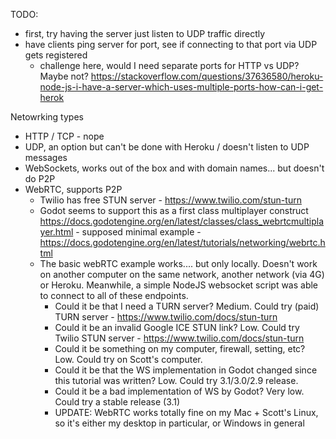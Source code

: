 TODO:
- first, try having the server just listen to UDP traffic directly
- have clients ping server for port, see if connecting to that port via UDP gets registered
  - challenge here, would I need separate ports for HTTP vs UDP? Maybe not? https://stackoverflow.com/questions/37636580/heroku-node-js-i-have-a-server-which-uses-multiple-ports-how-can-i-get-herok

Netowrking types
- HTTP / TCP - nope
- UDP, an option but can't be done with Heroku / doesn't listen to UDP messages
- WebSockets, works out of the box and with domain names... but doesn't do P2P
- WebRTC, supports P2P
  - Twilio has free STUN server - https://www.twilio.com/stun-turn
  - Godot seems to support this as a first class multiplayer construct https://docs.godotengine.org/en/latest/classes/class_webrtcmultiplayer.html - supposed minimal example - https://docs.godotengine.org/en/latest/tutorials/networking/webrtc.html
  - The basic webRTC example works.... but only locally. Doesn't work on another computer on the same network, another network (via 4G) or Heroku. Meanwhile, a simple NodeJS websocket script was able to connect to all of these endpoints.
    - Could it be that I need a TURN server? Medium. Could try (paid) TURN server - https://www.twilio.com/docs/stun-turn
    - Could it be an invalid Google ICE STUN link? Low. Could try Twilio STUN server - https://www.twilio.com/docs/stun-turn
    - Could it be something on my computer, firewall, setting, etc? Low. Could try on Scott's computer.
    - Could it be that the WS implementation in Godot changed since this tutorial was written? Low. Could try 3.1/3.0/2.9 release.
    - Could it be a bad implementation of WS by Godot? Very low. Could try a stable release (3.1)
    - UPDATE: WebRTC works totally fine on my Mac + Scott's Linux, so it's either my desktop in particular, or Windows in general